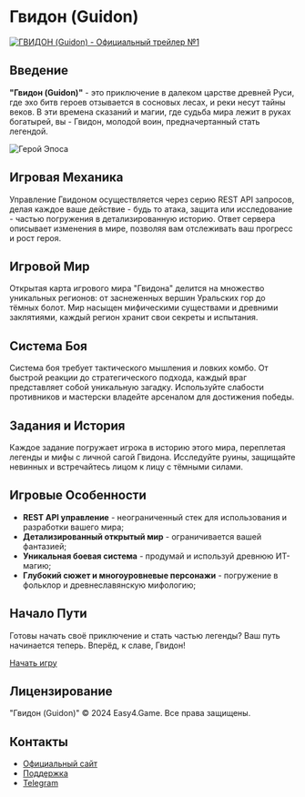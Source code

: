 # Гвидон (Guidon)

[![ГВИДОН (Guidon) - Официальный трейлер №1](https://img.youtube.com/vi/QMjtbWsoylE/0.jpg)](https://www.youtube.com/watch?v=QMjtbWsoylE)


## Введение
**"Гвидон (Guidon)"** - это приключение в далеком царстве древней Руси, где эхо битв героев отзывается в сосновых лесах, и реки несут тайны веков. В эти времена сказаний и магии, где судьба мира лежит в руках богатырей, вы - Гвидон, молодой воин, предначертанный стать легендой.

![Герой Эпоса](https://lh7-us.googleusercontent.com/odXe0bh92etfvgDgHqpPNG1V1AKDwvJjLAJanaL-woGFFBPxeMTcmIcTdizsyqmlDnwIfikH2eEzWAPUd9IYIyDlIPvCRn0H7Ua49jXTN8dowH-GmBgeEd5aC4MpLyFkoRXHf7Nvq1N0kbqn35jd8m4) 

## Игровая Механика
Управление Гвидоном осуществляется через серию REST API запросов, делая каждое ваше действие - будь то атака, защита или исследование - частью погружения в детализированную историю. Ответ сервера описывает изменения в мире, позволяя вам отслеживать ваш прогресс и рост героя.

## Игровой Мир
Открытая карта игрового мира "Гвидона" делится на множество уникальных регионов: от заснеженных вершин Уральских гор до тёмных болот. Мир насыщен мифическими существами и древними заклятиями, каждый регион хранит свои секреты и испытания.

## Система Боя
Система боя требует тактического мышления и ловких комбо. От быстрой реакции до стратегического подхода, каждый враг представляет собой уникальную загадку. Используйте слабости противников и мастерски владейте арсеналом для достижения победы.

## Задания и История
Каждое задание погружает игрока в историю этого мира, переплетая легенды и мифы с личной сагой Гвидона. Исследуйте руины, защищайте невинных и встречайтесь лицом к лицу с тёмными силами.

## Игровые Особенности
- **REST API управление** - неограниченный стек для использования и разработки вашего мира;
- **Детализированный открытый мир** - ограничивается вашей фантазией;
- **Уникальная боевая система** - продумай и используй древнюю ИТ-магию;
- **Глубокий сюжет и многоуровневые персонажи** - погружение в фольклор и древнеславянскую мифологию;

## Начало Пути
Готовы начать своё приключение и стать частью легенды? Ваш путь начинается теперь. Вперёд, к славе, Гвидон!

[Начать игру](#) <!-- Замените # на ссылку для начала игры или скачивания приложения -->

## Лицензирование
"Гвидон (Guidon)" © 2024 Easy4.Game. Все права защищены.

## Контакты
- [Официальный сайт](#)
- [Поддержка](mailto:burnfeniks@yandex.ru)
- [Telegram](https://t.me/stasnorman)
